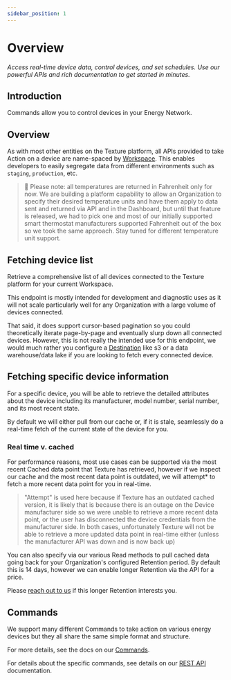 ```yaml
---
sidebar_position: 1
---
```


# Overview

_Access real-time device data, control devices, and set schedules. Use our powerful APIs and rich documentation to get started in minutes._

## Introduction

Commands allow you to control devices in your Energy Network.

## Overview

As with most other entities on the Texture platform, all APIs provided to take Action on a device are name-spaced by [Workspace](/docs/platform-concepts/workspaces). This enables developers to easily segregate data from different environments such as `staging`, `production`, etc.

> 🤔 Please note: all temperatures are returned in Fahrenheit only for now. We are building a platform capability to allow an Organization to specify their desired temperature units and have them apply to data sent and returned via API and in the Dashboard, but until that feature is released, we had to pick one and most of our initially supported smart thermostat manufacturers supported Fahrenheit out of the box so we took the same approach. Stay tuned for different temperature unit support.

## Fetching device list

Retrieve a comprehensive list of all devices connected to the Texture platform for your current Workspace.

This endpoint is mostly intended for development and diagnostic uses as it will not scale particularly well for any Organization with a large volume of devices connected.

That said, it does support cursor-based pagination so you could theoretically iterate page-by-page and eventually slurp down all connected devices. However, this is not really the intended use for this endpoint, we would much rather you configure a [Destination](/docs/destinations/overview) like s3 or a data warehouse/data lake if you are looking to fetch every connected device.

## Fetching specific device information

For a specific device, you will be able to retrieve the detailed attributes about the device including its manufacturer, model number, serial number, and its most recent state.

By default we will either pull from our cache or, if it is stale, seamlessly do a real-time fetch of the current state of the device for you.

### Real time v. cached

For performance reasons, most use cases can be supported via the most recent Cached data point that Texture has retrieved, however if we inspect our cache and the most recent data point is outdated, we will attempt\* to fetch a more recent data point for you in real-time.

> "Attempt" is used here because if Texture has an outdated cached version, it is likely that is because there is an outage on the Device manufacturer side so we were unable to retrieve a more recent data point, or the user has disconnected the device credentials from the manufacturer side. In both cases, unfortunately Texture will not be able to retrieve a more updated data point in real-time either (unless the manufacturer API was down and is now back up)

You can also specify via our various Read methods to pull cached data going back for your Organization's configured Retention period. By default this is 14 days, however we can enable longer Retention via the API for a price.

Please [reach out to us](https://www.texturehq.com/contact-us) if this longer Retention interests you.

## Commands

We support many different Commands to take action on various energy devices but they all share the same simple format and structure.

For more details, see the docs on our [Commands](/docs/commands).

For details about the specific commands, see details on our [REST API](/api) documentation.
